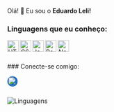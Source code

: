 Olá! 👋 Eu sou o **Eduardo Leli!**  

### Linguagens que eu conheço:

<p align="left">
  <img align="left" alt="HTML5" width="26px" src="https://cdn.jsdelivr.net/gh/devicons/devicon/icons/html5/html5-original.svg" style="max-width: 100%;">
  <img align="left" alt="CSS3" width="26px" src="https://cdn.jsdelivr.net/gh/devicons/devicon/icons/css3/css3-original.svg" style="max-width: 100%;">
  <img align="left" alt="JavaScript" width="26px" src="https://cdn.jsdelivr.net/gh/devicons/devicon/icons/javascript/javascript-original.svg" style="max-width: 100%;">
  <img align="left" alt="React" width="26px" src="https://cdn.jsdelivr.net/gh/devicons/devicon/icons/react/react-original.svg" style="max-width: 100%;">
  <img align="left" alt="Node.js" width="26px" src="https://cdn.jsdelivr.net/gh/devicons/devicon/icons/nodejs/nodejs-original.svg" style="max-width: 100%;">
</p><br>
<br>
<br>
### Conecte-se comigo:
<p>
  <a href="https://www.linkedin.com/in/eduardoleli/">
    <img align="left" alt="LinkedIn" width="22px" src="https://camo.githubusercontent.com/70a7364e4cab5012925da3ac158a64a992e400152b366dbb71b90fef4b4a1264/68747470733a2f2f63646e2e6a7364656c6976722e6e65742f6e706d2f73696d706c652d69636f6e734076332f69636f6e732f6c696e6b6564696e2e737667" data-canonical-src="https://cdn.jsdelivr.net/npm/simple-icons@v3/icons/linkedin.svg" style="max-width: 100%; border: 1px solid #0A66C2; background-color: #0A66C2; border-radius: 50%;">
  </a>
</p>
<br>
<br>

![Linguagens](https://github-readme-stats.vercel.app/api/top-langs/?username=Graphein&layout=compact&theme=radical&locale=pt-BR)

